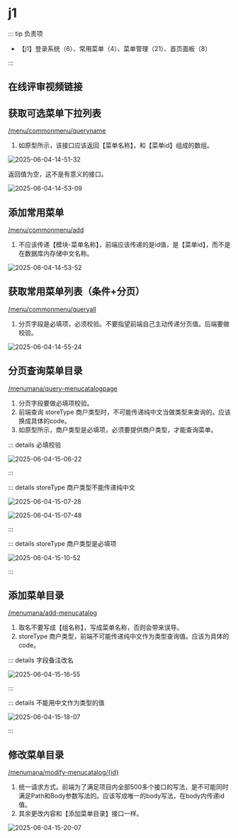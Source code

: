 # j1

::: tip 负责项

- 【j1】登录系统（6）、常用菜单（4）、菜单管理（21）、首页面板（8）

:::

## 在线评审视频链接

## 获取可选菜单下拉列表

[/menu/commonmenu/queryname](https://app.apifox.com/link/project/6386631/apis/api-300975587)

1. 如原型所示，该接口应该返回【菜单名称】，和【菜单id】组成的数组。

![2025-06-04-14-51-32](https://s2.loli.net/2025/06/04/cKvQJl5VdrseGYu.png)

返回值为空，这不是有意义的接口。

![2025-06-04-14-53-09](https://s2.loli.net/2025/06/04/hsmO23nXwWygKcM.png)

## 添加常用菜单

[/menu/commonmenu/add](https://app.apifox.com/link/project/6386631/apis/api-300975585)

1. 不应该传递【模块-菜单名称】，前端应该传递的是id值，是【菜单id】，而不是在数据库内存储中文名称。

![2025-06-04-14-53-52](https://s2.loli.net/2025/06/04/4i5kh3nQ7UAEIjt.png)

## 获取常用菜单列表（条件+分页）

[/menu/commonmenu/queryall](https://app.apifox.com/link/project/6386631/apis/api-300975586)

1. 分页字段是必填项，必须校验。不要指望前端自己主动传递分页值。后端要做校验。

![2025-06-04-14-55-24](https://s2.loli.net/2025/06/04/vd5k6wQ3osmjxaH.png)

## 分页查询菜单目录

[/menumana/query-menucatalogpage](https://app.apifox.com/link/project/6386631/apis/api-300975578)

1. 分页字段要做必填项校验。
2. 前端查询 storeType 商户类型时，不可能传递纯中文当做类型来查询的。应该换成具体的code。
3. 如原型所示，商户类型是必填项，必须要提供商户类型，才能查询菜单。

::: details 必填校验

![2025-06-04-15-06-22](https://s2.loli.net/2025/06/04/z3G7WfLTehCqZKJ.png)

:::

::: details storeType 商户类型不能传递纯中文

![2025-06-04-15-07-28](https://s2.loli.net/2025/06/04/dabq6tVnChTf8Ls.png)

![2025-06-04-15-07-48](https://s2.loli.net/2025/06/04/ByxWTuCKHR3anEU.png)

:::

::: details storeType 商户类型是必填项

![2025-06-04-15-10-52](https://s2.loli.net/2025/06/04/Xf1VkM7zK9P8I5j.png)

:::

## 添加菜单目录

[/menumana/add-menucatalog](https://app.apifox.com/link/project/6386631/apis/api-300975576)

1. 取名不要写成【组名称】，写成菜单名称，否则会带来误导。
2. storeType 商户类型，前端不可能传递纯中文作为类型查询值。应该为具体的code。

::: details 字段备注改名

![2025-06-04-15-16-55](https://s2.loli.net/2025/06/04/5lOhwnfGtiyYqrp.png)

:::

::: details 不能用中文作为类型的值

![2025-06-04-15-18-07](https://s2.loli.net/2025/06/04/GBntaDHIyfzwl2g.png)

:::

## 修改菜单目录

[/menumana/modify-menucatalog/{id}](https://app.apifox.com/link/project/6386631/apis/api-300975577)

1. 统一请求方式。前端为了满足项目内全部500多个接口的写法，是不可能同时满足Path和Body参数写法的。应该写成唯一的body写法，在body内传递id值。
2. 其余更改内容和【添加菜单目录】接口一样。

![2025-06-04-15-20-07](https://s2.loli.net/2025/06/04/YuZE2R9JfPjqbH5.png)

